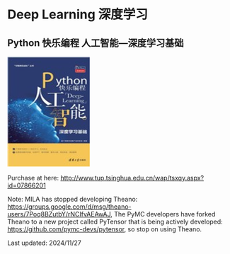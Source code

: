 # Deep Learning 深度学习

## Python 快乐编程 人工智能—深度学习基础

![book_cover](img/python-happy-coding_DL.png)

Purchase at here: http://www.tup.tsinghua.edu.cn/wap/tsxqy.aspx?id=07866201

Note: MILA has stopped developing Theano: https://groups.google.com/d/msg/theano-users/7Poq8BZutbY/rNCIfvAEAwAJ, The PyMC developers have forked Theano to a new project called PyTensor that is being actively developed: https://github.com/pymc-devs/pytensor, so stop on using Theano.

Last updated: 2024/11/27